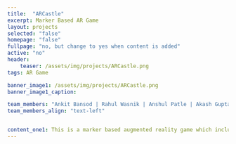 ```yaml
---
title:  "ARCastle"
excerpt: Marker Based AR Game
layout: projects
selected: "false"
homepage: "false"
fullpage: "no, but change to yes when content is added"
active: "no"
header:
    teaser: /assets/img/projects/ARCastle.png
tags: AR Game

banner_image1: /assets/img/projects/ARCastle.png
banner_image1_caption:

team_members: "Ankit Bansod | Rahul Wasnik | Anshul Patle | Akash Gupta "
team_members_align: "text-left"


content_one1: This is a marker based augmented reality game which includes castle canon and monsters. In the game, the monsters come to destroy the castle and player has to stop them by firing canon at them before they destroy it. Any 2D image can be tagged as a marker to start off this fun game.
---
```

